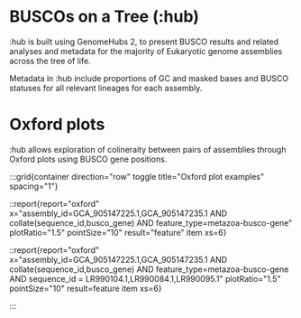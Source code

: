 # BUSCOs on a Tree (:hub)

:hub is built using GenomeHubs 2, to present BUSCO results and related analyses and metadata for the majority of Eukaryotic genome assemblies across the tree of life.

Metadata in :hub include proportions of GC and masked bases and BUSCO statuses for all relevant lineages for each assembly.

# Oxford plots

:hub allows exploration of colineraity between pairs of assemblies through Oxford plots using BUSCO gene positions.

:::grid{container direction="row" toggle title="Oxford plot examples" spacing="1"}

::report{report="oxford" x="assembly_id=GCA_905147225.1,GCA_905147235.1 AND collate(sequence_id,busco_gene) AND feature_type=metazoa-busco-gene" plotRatio="1.5" pointSize="10" result="feature" item xs=6}

::report{report="oxford" x="assembly_id=GCA_905147225.1,GCA_905147235.1 AND collate(sequence_id,busco_gene) AND feature_type=metazoa-busco-gene AND sequence_id = LR990104.1,LR990084.1,LR990095.1" plotRatio="1.5" pointSize="10" result=feature item xs=6}

:::
